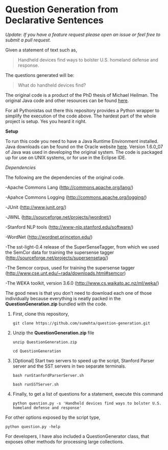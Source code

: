 # Question Generation from Declarative Sentences #

*Update: If you have a feature request please open an issue or feel free to submit a pull request.*

Given a statement of text such as,
>Handheld devices find ways to bolster U.S. homeland defense and response.

The questions generated will be:
>What do handheld devices find?

The original code is a product of the PhD thesis of Michael Heilman. The original Java code and other resources can be found [here](http://www.cs.cmu.edu/~ark/mheilman/questions/).

For all Pythonistas out there this repository provides a Python wrapper to simplify the execution of the code above.
The hardest part of the whole project is setup. Yes you heard it right.

**Setup**

To run this code you need to have a Java Runtime Environment installed. Java downloads can be found on the Oracle website [here](https://www.java.com/en/download/manual.jsp). Version 1.6.0_07 of Java was used in developing the original system. The code is packaged up for use on UNIX systems, or for use in the Eclipse IDE.

*Dependencies*

The following are the dependencies of the original code.

-Apache Commons Lang (http://commons.apache.org/lang/)

-Apahce Commons Logging (http://commons.apache.org/logging/)

-JUnit (http://www.junit.org/)

-JWNL (http://sourceforge.net/projects/jwordnet/)

-Stanford NLP tools (http://www-nlp.stanford.edu/software/)

-WordNet (http://wordnet.princeton.edu/)

-The sst-light-0.4 release of the SuperSenseTagger, from which we used the SemCor data for training the supersense tagger (http://sourceforge.net/projects/supersensetag/)

-The Semcor corpus, used for training the supersense tagger (http://www.cse.unt.edu/~rada/downloads.html#semcor)

-The WEKA toolkit, version 3.6.0 (http://www.cs.waikato.ac.nz/ml/weka/)


The good news is that you don't need to download each one of those individually because everything is neatly packed in the **QuestionGeneration.zip** bundled with the code.

1. First, clone this repository,

	`git clone https://github.com/sumehta/question-generation.git`

2. Unzip the **QuestionGeneration.zip** file

	`unzip QuestionGeneration.zip`

	`cd QuestionGeneration`

3. [Optional] Start two servers to speed up the script, Stanford Parser server and the SST servers in two separate terminals.

	`bash runStanfordParserServer.sh`

	`bash runSSTServer.sh`

4. Finally, to get a list of questions for a statement, execute this command

	`python question.py -s 'Handheld devices find ways to bolster U.S. homeland defense and response'`


For other options exposed by the script type,

`python question.py -help`

For developers, I have also included a QuestionGenerator class, that exposes other methods for processing large collections.
